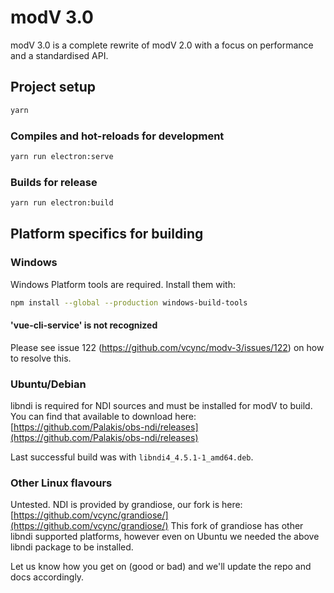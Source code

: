 # modV 3.0

modV 3.0 is a complete rewrite of modV 2.0 with a focus on performance and a standardised API.


## Project setup
```bash
yarn
```

### Compiles and hot-reloads for development
```bash
yarn run electron:serve
```

### Builds for release
```bash
yarn run electron:build
```

## Platform specifics for building

### Windows
Windows Platform tools are required. Install them with:
```bash
npm install --global --production windows-build-tools
```



#### 'vue-cli-service' is not recognized

Please see issue 122 (https://github.com/vcync/modv-3/issues/122) on how to resolve this.

### Ubuntu/Debian

libndi is required for NDI sources and must be installed for modV to build. You can find that available to download here:
[https://github.com/Palakis/obs-ndi/releases](https://github.com/Palakis/obs-ndi/releases)

Last successful build was with `libndi4_4.5.1-1_amd64.deb`.

### Other Linux flavours
Untested. NDI is provided by grandiose, our fork is here: [https://github.com/vcync/grandiose/](https://github.com/vcync/grandiose/)
This fork of grandiose has other libndi supported platforms, however even on Ubuntu we needed the above libndi package to be installed.

Let us know how you get on (good or bad) and we'll update the repo and docs accordingly.